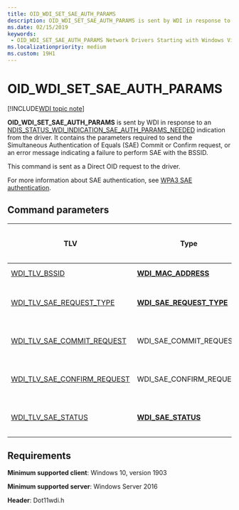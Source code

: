 ```yaml
---
title: OID_WDI_SET_SAE_AUTH_PARAMS
description: OID_WDI_SET_SAE_AUTH_PARAMS is sent by WDI in response to an NDIS_STATUS_WDI_INDICATION_SAE_AUTH_PARAMS_NEEDED indication from the driver. It contains the parameters required to send the Simultaneous Authentication of Equals (SAE) Commit or Confirm request, or an error message indicating a failure to perform SAE with the BSSID.
ms.date: 02/15/2019
keywords:
 - OID_WDI_SET_SAE_AUTH_PARAMS Network Drivers Starting with Windows Vista
ms.localizationpriority: medium
ms.custom: 19H1
---
```


# OID_WDI_SET_SAE_AUTH_PARAMS

[!INCLUDE[WDI topic note](../includes/wdi-version-warning.md)]

**OID_WDI_SET_SAE_AUTH_PARAMS** is sent by WDI in response to an [NDIS_STATUS_WDI_INDICATION_SAE_AUTH_PARAMS_NEEDED](ndis-status-wdi-indication-sae-auth-params-needed.md) indication from the driver. It contains the parameters required to send the Simultaneous Authentication of Equals (SAE) Commit or Confirm request, or an error message indicating a failure to perform SAE with the BSSID. 

This command is sent as a Direct OID request to the driver.

For more information about SAE authentication, see [WPA3 SAE authentication](wpa3-sae-authentication.md).

## Command parameters

| TLV | Type | Multiple TLV instances allowed | Optional | Description |
| --- | --- | --- | --- | --- |
| [WDI_TLV_BSSID](wdi-tlv-bssid.md) | [**WDI_MAC_ADDRESS**](/windows-hardware/drivers/ddi/dot11wdi/ns-dot11wdi-_wdi_mac_address) |  |  | The BSSID of the AP. |
| [WDI_TLV_SAE_REQUEST_TYPE](wdi-tlv-sae-request-type.md) | [**WDI_SAE_REQUEST_TYPE**](/windows-hardware/drivers/ddi/wditypes/ne-wditypes-_wdi_sae_request_type) |   |   | The type of SAE request frame to send to the BSSID. |
| [WDI_TLV_SAE_COMMIT_REQUEST](wdi-tlv-sae-commit-request.md) | WDI_SAE_COMMIT_REQUEST |  | X | The SAE Commit request parameters. |
| [WDI_TLV_SAE_CONFIRM_REQUEST](wdi-tlv-sae-confirm-request.md) | WDI_SAE_CONFIRM_REQUEST |  | X | The SAE Confirm request parameters. |
| [WDI_TLV_SAE_STATUS](wdi-tlv-sae-status.md) | [**WDI_SAE_STATUS**](/windows-hardware/drivers/ddi/wditypes/ne-wditypes-_wdi_sae_status) |   | X | SAE authentication failure error status. |

## Requirements

**Minimum supported client**: Windows 10, version 1903

**Minimum supported server**: Windows Server 2016

**Header**: Dot11wdi.h
